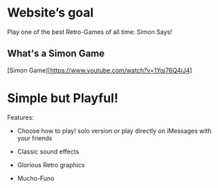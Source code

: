 # Website’s goal
Play one of the best Retro-Games of all time: Simon Says!

## What's a Simon Game
[Simon Game][https://www.youtube.com/watch?v=1Yqj76Q4jJ4]

# Simple but Playful!
Features:
* Choose how to play! solo version or play directly on iMessages with your friends

* Classic sound effects

* Glorious Retro graphics

* Mucho-Funo
